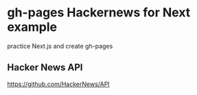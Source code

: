 # gh-pages Hackernews for Next example

practice Next.js and create gh-pages
## Hacker News API

https://github.com/HackerNews/API


